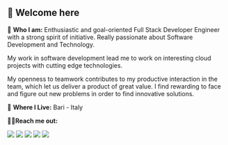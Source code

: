 ## 👋 Welcome here 

🔨 **Who I am:** Enthusiastic and goal-oriented Full Stack Developer Engineer with a strong spirit of initiative. Really passionate about Software Development and Technology.

My work in software development lead me to work on interesting cloud projects with cutting edge technologies.

My openness to teamwork contributes to my productive interaction in the team, which let us deliver a product of great value. I find rewarding to face and figure out new problems in order to find innovative solutions.

📍 **Where I Live:** Bari - Italy

🙋‍♂️**Reach me out:**

[![](https://img.shields.io/badge/-Linkedin-informational?style=for-the-badge&logo=linkedin&logoColor=white&color=2867B2)](https://www.linkedin.com/in/antonioesposito4/)
[![](https://img.shields.io/badge/-Facebook-informational?style=for-the-badge&logo=facebook&logoColor=white&color=3b5998)](https://www.facebook.com/antonio.esposito.04/)
[![](https://img.shields.io/badge/-Instagram-informational?style=for-the-badge&logo=instagram&logoColor=white&color=C13584)](https://www.instagram.com/anton_espo/)
[![](https://img.shields.io/badge/-Telegram-informational?style=for-the-badge&logo=telegram&logoColor=white&color=0088cc)](https://t.me/anton_espo)
[![](https://img.shields.io/badge/-Dev-informational?style=for-the-badge&logo=devto&logoColor=white&color=000000)](https://dev.to/antonespo)

